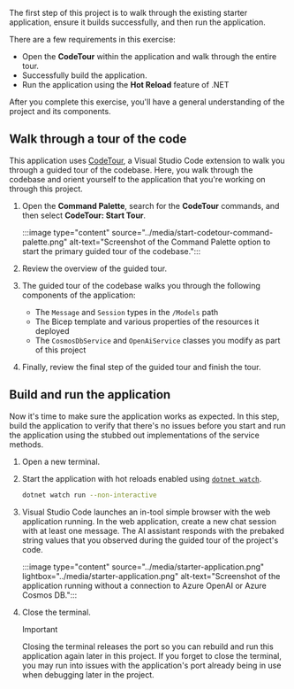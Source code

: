 The first step of this project is to walk through the existing starter application, ensure it builds successfully, and then run the application.

There are a few requirements in this exercise:

- Open the **CodeTour** within the application and walk through the entire tour.
- Successfully build the application.
- Run the application using the **Hot Reload** feature of .NET

After you complete this exercise, you'll have a general understanding of the project and its components.

## Walk through a tour of the code

This application uses [CodeTour](https://github.com/microsoft/codetour), a Visual Studio Code extension to walk you through a guided tour of the codebase. Here, you walk through the codebase and orient yourself to the application that you're working on through this project.

1. Open the **Command Palette**, search for the **CodeTour** commands, and then select **CodeTour: Start Tour**.

    :::image type="content" source="../media/start-codetour-command-palette.png" alt-text="Screenshot of the Command Palette option to start the primary guided tour of the codebase.":::

1. Review the overview of the guided tour.

1. The guided tour of the codebase walks you through the following components of the application:

    - The `Message` and `Session` types in the `/Models` path
    - The Bicep template and various properties of the resources it deployed
    - The `CosmosDbService` and `OpenAiService` classes you modify as part of this project

1. Finally, review the final step of the guided tour and finish the tour.

## Build and run the application

Now it's time to make sure the application works as expected. In this step, build the application to verify that there's no issues before you start and run the application using the stubbed out implementations of the service methods.

1. Open a new terminal.

1. Start the application with hot reloads enabled using [`dotnet watch`](/dotnet/core/tools/dotnet-watch).

    ```bash
    dotnet watch run --non-interactive
    ```

1. Visual Studio Code launches an in-tool simple browser with the web application running. In the web application, create a new chat session with at least one message. The AI assistant responds with the prebaked string values that you observed during the guided tour of the project's code.

    :::image type="content" source="../media/starter-application.png" lightbox="../media/starter-application.png" alt-text="Screenshot of the application running without a connection to Azure OpenAI or Azure Cosmos DB.":::

1. Close the terminal.

    > [!IMPORTANT]
    > Closing the terminal releases the port so you can rebuild and run this application again later in this project. If you forget to close the terminal, you may run into issues with the application's port already being in use when debugging later in the project.
